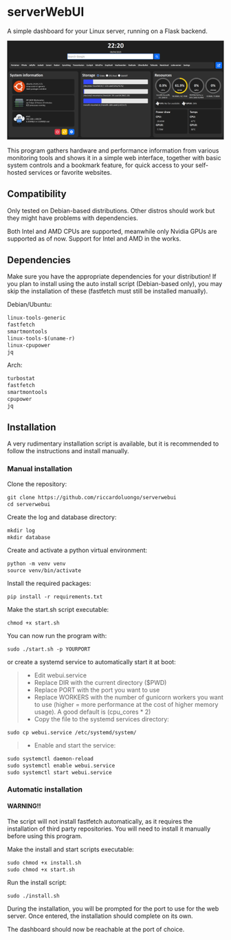 # serverWebUI
A simple dashboard for your Linux server, running on a Flask backend.

![alt text](screenshot.png)

This program gathers hardware and performance information from various monitoring tools and shows it in a simple web interface, together with basic system controls and a bookmark feature, for quick access to your self-hosted services or favorite websites.

## Compatibility
Only tested on Debian-based distributions. Other distros should work but they might have problems with dependencies.

Both Intel and AMD CPUs are supported, meanwhile only Nvidia GPUs are supported as of now. Support for Intel and AMD in the works.

## Dependencies
Make sure you have the appropriate dependencies for your distribution!
If you plan to install using the auto install script (Debian-based only), you may skip the installation of these (fastfetch must still be installed manually).

Debian/Ubuntu:
```
linux-tools-generic
fastfetch
smartmontools
linux-tools-$(uname-r)
linux-cpupower
jq
```

Arch:
```
turbostat
fastfetch
smartmontools
cpupower
jq
```

## Installation
A very rudimentary installation script is available, but it is recommended to follow the instructions and install manually.
### Manual installation

Clone the repository: 
```
git clone https://github.com/riccardoluongo/serverwebui
cd serverwebui
```

Create the log and database directory:
```
mkdir log
mkdir database
```

Create and activate a python virtual environment:
```
python -m venv venv
source venv/bin/activate
```

Install the required packages:
```
pip install -r requirements.txt
```

Make the start.sh script executable:
```
chmod +x start.sh
```

You can now run the program with:
```
sudo ./start.sh -p YOURPORT
```
or create a systemd service to automatically start it at boot:
>* Edit webui.service
>* Replace DIR with the current directory ($PWD)
>* Replace PORT with the port you want to use
>* Replace WORKERS with the number of gunicorn workers you want to use (higher = more performance at the cost of higher memory usage). A good default is (cpu_cores * 2)
>* Copy the file to the systemd services directory:
```
sudo cp webui.service /etc/systemd/system/
```
>* Enable and start the service:
```
sudo systemctl daemon-reload
sudo systemctl enable webui.service
sudo systemctl start webui.service
```

### Automatic installation
#### WARNING!!
The script will not install fastfetch automatically, as it requires the installation of third party repositories. 
You will need to install it manually before using this program.

Make the install and start scripts executable:
```
sudo chmod +x install.sh
sudo chmod +x start.sh
```

Run the install script:
```
sudo ./install.sh
```
During the installation, you will be prompted for the port to use for the web server. Once entered, the installation should complete on its own.

The dashboard should now be reachable at the port of choice.

